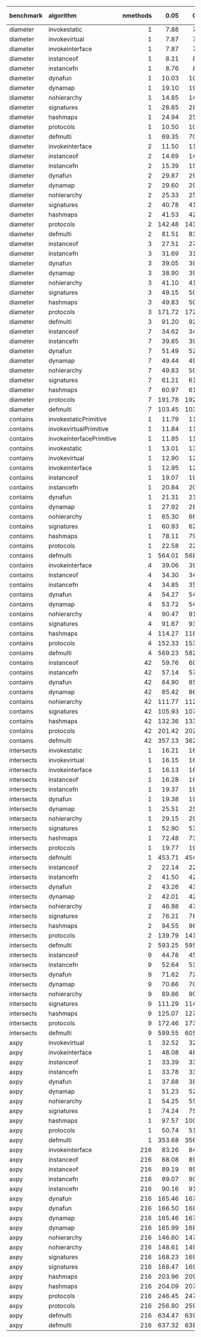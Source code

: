 |benchmark  |algorithm                | nmethods|   0.05|   0.50|   0.95|   mean| overhead 0.05| overhead 0.50| overhead 0.95| overhead mean| ns per op| overhead ns per op|
|:----------|:------------------------|--------:|------:|------:|------:|------:|-------------:|-------------:|-------------:|-------------:|---------:|------------------:|
|diameter   |invokestatic             |        1|   7.88|   7.91|   7.92|   7.90|         -0.01|         -0.01|         -0.01|         -0.01|      7.54|              -0.32|
|diameter   |invokevirtual            |        1|   7.87|   7.89|   7.92|   7.89|         -0.01|         -0.01|         -0.01|         -0.01|      7.53|              -0.32|
|diameter   |invokeinterface          |        1|   7.87|   7.90|   7.92|   7.90|         -0.01|         -0.01|         -0.01|         -0.01|      7.53|              -0.32|
|diameter   |instanceof               |        1|   8.21|   8.26|   8.26|   8.23|          0.00|          0.00|          0.00|          0.00|      7.85|               0.00|
|diameter   |instancefn               |        1|   8.76|   8.82|   8.84|   8.80|          0.01|          0.01|          0.01|          0.01|      8.39|               0.54|
|diameter   |dynafun                  |        1|  10.03|  10.03|  10.07|  10.05|          0.03|          0.03|          0.03|          0.03|      9.59|               1.73|
|diameter   |dynamap                  |        1|  19.10|  19.13|  19.20|  19.15|          0.18|          0.18|          0.17|          0.18|     18.26|              10.41|
|diameter   |nohierarchy              |        1|  14.85|  14.87|  14.92|  14.88|          0.11|          0.11|          0.11|          0.11|     14.19|               6.34|
|diameter   |signatures               |        1|  28.65|  28.88|  29.25|  28.97|          0.33|          0.33|          0.34|          0.34|     27.63|              19.78|
|diameter   |hashmaps                 |        1|  24.94|  25.11|  25.44|  25.22|          0.27|          0.27|          0.27|          0.27|     24.05|              16.20|
|diameter   |protocols                |        1|  10.50|  10.52|  10.54|  10.52|          0.04|          0.04|          0.04|          0.04|     10.03|               2.18|
|diameter   |defmulti                 |        1|  69.35|  70.30|  70.77|  70.11|          1.00|          1.00|          1.00|          1.00|     66.86|              59.01|
|diameter   |invokeinterface          |        2|  11.50|  11.70|  11.76|  11.66|         -0.05|         -0.04|         -0.04|         -0.05|     11.12|              -2.92|
|diameter   |instanceof               |        2|  14.69|  14.72|  14.77|  14.73|          0.00|          0.00|          0.00|          0.00|     14.05|               0.00|
|diameter   |instancefn               |        2|  15.39|  15.40|  15.46|  15.42|          0.01|          0.01|          0.01|          0.01|     14.71|               0.66|
|diameter   |dynafun                  |        2|  29.87|  29.96|  30.09|  29.98|          0.23|          0.22|          0.22|          0.23|     28.59|              14.55|
|diameter   |dynamap                  |        2|  29.60|  29.88|  29.90|  29.76|          0.22|          0.22|          0.22|          0.22|     28.38|              14.34|
|diameter   |nohierarchy              |        2|  25.33|  25.42|  25.58|  25.47|          0.16|          0.16|          0.16|          0.16|     24.29|              10.24|
|diameter   |signatures               |        2|  40.78|  41.26|  41.67|  41.25|          0.39|          0.39|          0.39|          0.39|     39.34|              25.30|
|diameter   |hashmaps                 |        2|  41.53|  42.10|  42.58|  42.07|          0.40|          0.40|          0.41|          0.40|     40.12|              26.07|
|diameter   |protocols                |        2| 142.48| 143.60| 144.61| 143.55|          1.91|          1.88|          1.90|          1.90|    136.90|             122.85|
|diameter   |defmulti                 |        2|  81.51|  83.42|  83.27|  82.38|          1.00|          1.00|          1.00|          1.00|     78.57|              64.52|
|diameter   |instanceof               |        3|  27.51|  27.59|  27.62|  27.57|          0.00|          0.00|          0.00|          0.00|     26.29|               0.00|
|diameter   |instancefn               |        3|  31.69|  31.77|  31.85|  31.78|          0.07|          0.06|          0.06|          0.07|     30.31|               4.02|
|diameter   |dynafun                  |        3|  39.05|  39.11|  39.52|  39.33|          0.18|          0.18|          0.18|          0.18|     37.51|              11.22|
|diameter   |dynamap                  |        3|  38.90|  39.16|  39.28|  39.11|          0.18|          0.18|          0.18|          0.18|     37.30|              11.01|
|diameter   |nohierarchy              |        3|  41.10|  41.38|  41.65|  41.38|          0.21|          0.21|          0.21|          0.21|     39.46|              13.17|
|diameter   |signatures               |        3|  49.15|  50.34|  50.30|  49.73|          0.34|          0.35|          0.34|          0.34|     47.42|              21.13|
|diameter   |hashmaps                 |        3|  49.83|  50.89|  51.14|  50.54|          0.35|          0.36|          0.36|          0.35|     48.20|              21.91|
|diameter   |protocols                |        3| 171.72| 172.77| 174.68| 173.20|          2.26|          2.24|          2.22|          2.25|    165.17|             138.88|
|diameter   |defmulti                 |        3|  91.20|  92.53|  93.80|  92.36|          1.00|          1.00|          1.00|          1.00|     88.08|              61.79|
|diameter   |instanceof               |        7|  34.62|  34.71|  34.81|  34.72|          0.00|          0.00|          0.00|          0.00|     33.11|               0.00|
|diameter   |instancefn               |        7|  39.85|  39.85|  40.21|  40.03|          0.08|          0.07|          0.08|          0.08|     38.17|               5.06|
|diameter   |dynafun                  |        7|  51.49|  52.09|  52.51|  52.01|          0.25|          0.25|          0.25|          0.25|     49.60|              16.49|
|diameter   |dynamap                  |        7|  49.44|  49.91|  50.53|  49.95|          0.22|          0.22|          0.22|          0.22|     47.63|              14.52|
|diameter   |nohierarchy              |        7|  49.83|  50.24|  50.71|  50.33|          0.22|          0.22|          0.22|          0.22|     48.00|              14.88|
|diameter   |signatures               |        7|  61.21|  61.63|  62.61|  61.96|          0.39|          0.39|          0.39|          0.39|     59.09|              25.97|
|diameter   |hashmaps                 |        7|  60.97|  61.96|  62.33|  61.65|          0.38|          0.39|          0.38|          0.38|     58.79|              25.68|
|diameter   |protocols                |        7| 191.78| 192.63| 195.42| 193.73|          2.28|          2.29|          2.24|          2.26|    184.76|             151.64|
|diameter   |defmulti                 |        7| 103.45| 103.74| 106.44| 105.04|          1.00|          1.00|          1.00|          1.00|    100.17|              67.06|
|contains   |invokestaticPrimitive    |        1|  11.79|  11.81|  11.83|  11.81|          0.00|          0.00|          0.00|          0.00|     11.26|               0.00|
|contains   |invokevirtualPrimitive   |        1|  11.84|  11.86|  11.88|  11.86|          0.00|          0.00|          0.00|          0.00|     11.31|               0.00|
|contains   |invokeinterfacePrimitive |        1|  11.85|  11.86|  11.89|  11.87|          0.00|          0.00|          0.00|          0.00|     11.32|               0.00|
|contains   |invokestatic             |        1|  13.01|  13.05|  13.05|  13.03|         -0.01|         -0.01|         -0.01|         -0.01|     12.43|              -5.79|
|contains   |invokevirtual            |        1|  12.90|  12.92|  12.93|  12.92|         -0.01|         -0.01|         -0.01|         -0.01|     12.32|              -5.91|
|contains   |invokeinterface          |        1|  12.95|  12.96|  12.98|  12.97|         -0.01|         -0.01|         -0.01|         -0.01|     12.37|              -5.86|
|contains   |instanceof               |        1|  19.07|  19.09|  19.15|  19.11|          0.00|          0.00|          0.00|          0.00|     18.22|               0.00|
|contains   |instancefn               |        1|  20.84|  20.95|  20.97|  20.91|          0.00|          0.00|          0.00|          0.00|     19.95|               1.72|
|contains   |dynafun                  |        1|  21.31|  21.30|  21.60|  21.46|          0.00|          0.00|          0.00|          0.00|     20.46|               2.24|
|contains   |dynamap                  |        1|  27.92|  28.12|  28.43|  28.17|          0.02|          0.02|          0.02|          0.02|     26.87|               8.64|
|contains   |nohierarchy              |        1|  65.30|  66.20|  67.42|  66.42|          0.08|          0.09|          0.09|          0.09|     63.34|              45.12|
|contains   |signatures               |        1|  60.93|  62.47|  63.63|  62.33|          0.08|          0.08|          0.08|          0.08|     59.44|              41.22|
|contains   |hashmaps                 |        1|  78.11|  79.98|  81.99|  80.11|          0.11|          0.11|          0.11|          0.11|     76.40|              58.18|
|contains   |protocols                |        1|  22.58|  22.69|  22.72|  22.66|          0.01|          0.01|          0.01|          0.01|     21.61|               3.39|
|contains   |defmulti                 |        1| 564.01| 568.38| 580.75| 572.84|          1.00|          1.00|          1.00|          1.00|    546.30|             528.08|
|contains   |invokeinterface          |        4|  39.06|  39.15|  39.27|  39.17|          0.01|          0.01|          0.01|          0.01|     37.36|               4.55|
|contains   |instanceof               |        4|  34.30|  34.43|  34.50|  34.40|          0.00|          0.00|          0.00|          0.00|     32.81|               0.00|
|contains   |instancefn               |        4|  34.85|  35.01|  35.12|  34.99|          0.00|          0.00|          0.00|          0.00|     33.37|               0.56|
|contains   |dynafun                  |        4|  54.27|  54.82|  55.57|  54.83|          0.04|          0.04|          0.04|          0.04|     52.29|              19.48|
|contains   |dynamap                  |        4|  53.72|  54.18|  55.17|  54.49|          0.04|          0.04|          0.04|          0.04|     51.97|              19.16|
|contains   |nohierarchy              |        4|  90.47|  91.74|  93.39|  91.99|          0.10|          0.10|          0.11|          0.11|     87.73|              54.92|
|contains   |signatures               |        4|  91.67|  93.22|  94.47|  93.13|          0.11|          0.11|          0.11|          0.11|     88.82|              56.01|
|contains   |hashmaps                 |        4| 114.27| 118.77| 120.52| 117.46|          0.15|          0.15|          0.16|          0.15|    112.02|              79.21|
|contains   |protocols                |        4| 152.33| 153.72| 154.24| 153.33|          0.22|          0.22|          0.22|          0.22|    146.23|             113.42|
|contains   |defmulti                 |        4| 569.23| 582.58| 584.95| 577.60|          1.00|          1.00|          1.00|          1.00|    550.84|             518.03|
|contains   |instanceof               |       42|  59.76|  60.11|  60.51|  60.14|          0.00|          0.00|          0.00|          0.00|     57.36|               0.00|
|contains   |instancefn               |       42|  57.14|  57.66|  57.83|  57.49|         -0.01|         -0.01|         -0.01|         -0.01|     54.83|              -2.53|
|contains   |dynafun                  |       42|  84.90|  85.68|  87.73|  85.94|          0.08|          0.08|          0.09|          0.09|     81.95|              24.60|
|contains   |dynamap                  |       42|  85.42|  86.16|  87.35|  86.44|          0.09|          0.09|          0.09|          0.09|     82.44|              25.08|
|contains   |nohierarchy              |       42| 111.77| 112.78| 114.82| 113.24|          0.17|          0.17|          0.18|          0.18|    108.00|              50.64|
|contains   |signatures               |       42| 105.93| 107.58| 108.45| 107.21|          0.16|          0.16|          0.16|          0.16|    102.24|              44.88|
|contains   |hashmaps                 |       42| 132.36| 133.77| 136.95| 134.78|          0.24|          0.24|          0.25|          0.25|    128.53|              71.18|
|contains   |protocols                |       42| 201.42| 202.54| 204.52| 203.01|          0.48|          0.47|          0.47|          0.47|    193.61|             136.25|
|contains   |defmulti                 |       42| 357.13| 362.73| 367.43| 362.10|          1.00|          1.00|          1.00|          1.00|    345.33|             287.97|
|intersects |invokestatic             |        1|  16.21|  16.29|  16.66|  16.40|          0.00|          0.00|          0.00|          0.00|     15.64|               0.03|
|intersects |invokevirtual            |        1|  16.15|  16.17|  16.32|  16.23|          0.00|          0.00|          0.00|          0.00|     15.47|              -0.13|
|intersects |invokeinterface          |        1|  16.13|  16.22|  16.27|  16.20|          0.00|          0.00|          0.00|          0.00|     15.45|              -0.16|
|intersects |instanceof               |        1|  16.28|  16.41|  16.47|  16.37|          0.00|          0.00|          0.00|          0.00|     15.61|               0.00|
|intersects |instancefn               |        1|  19.37|  19.53|  19.61|  19.48|          0.01|          0.01|          0.01|          0.01|     18.58|               2.97|
|intersects |dynafun                  |        1|  19.38|  19.48|  19.66|  19.50|          0.01|          0.01|          0.01|          0.01|     18.60|               2.99|
|intersects |dynamap                  |        1|  25.51|  25.93|  26.05|  25.79|          0.02|          0.02|          0.02|          0.02|     24.59|               8.98|
|intersects |nohierarchy              |        1|  29.15|  29.42|  29.78|  29.47|          0.03|          0.03|          0.03|          0.03|     28.10|              12.49|
|intersects |signatures               |        1|  52.90|  53.74|  55.03|  54.03|          0.08|          0.09|          0.09|          0.09|     51.53|              35.92|
|intersects |hashmaps                 |        1|  72.48|  73.98|  76.24|  74.44|          0.13|          0.13|          0.13|          0.13|     70.99|              55.39|
|intersects |protocols                |        1|  19.77|  19.84|  19.98|  19.88|          0.01|          0.01|          0.01|          0.01|     18.96|               3.35|
|intersects |defmulti                 |        1| 453.71| 454.61| 463.37| 457.53|          1.00|          1.00|          1.00|          1.00|    436.34|             420.73|
|intersects |instanceof               |        2|  22.14|  22.21|  22.30|  22.22|          0.00|          0.00|          0.00|          0.00|     21.19|               0.00|
|intersects |instancefn               |        2|  41.50|  42.78|  42.93|  42.46|          0.03|          0.04|          0.04|          0.04|     40.49|              19.30|
|intersects |dynafun                  |        2|  43.26|  43.59|  43.97|  43.60|          0.04|          0.04|          0.04|          0.04|     41.58|              20.38|
|intersects |dynamap                  |        2|  42.01|  42.34|  42.74|  42.38|          0.03|          0.04|          0.04|          0.04|     40.41|              19.22|
|intersects |nohierarchy              |        2|  46.98|  47.15|  47.40|  47.15|          0.04|          0.04|          0.04|          0.04|     44.97|              23.77|
|intersects |signatures               |        2|  76.21|  78.48|  78.43|  77.32|          0.09|          0.10|          0.10|          0.10|     73.73|              52.54|
|intersects |hashmaps                 |        2|  94.55|  96.15|  99.28|  96.93|          0.13|          0.13|          0.13|          0.13|     92.44|              71.25|
|intersects |protocols                |        2| 139.79| 141.75| 141.95| 140.90|          0.21|          0.21|          0.21|          0.21|    134.37|             113.18|
|intersects |defmulti                 |        2| 593.25| 595.92| 601.02| 596.98|          1.00|          1.00|          1.00|          1.00|    569.33|             548.13|
|intersects |instanceof               |        9|  44.78|  45.13|  45.38|  45.07|          0.00|          0.00|          0.00|          0.00|     42.98|               0.00|
|intersects |instancefn               |        9|  52.64|  53.25|  53.64|  53.19|          0.01|          0.01|          0.01|          0.01|     50.72|               7.74|
|intersects |dynafun                  |        9|  71.62|  72.06|  73.04|  72.33|          0.05|          0.05|          0.05|          0.05|     68.98|              26.00|
|intersects |dynamap                  |        9|  70.66|  70.82|  71.86|  71.29|          0.05|          0.05|          0.05|          0.05|     67.99|              25.01|
|intersects |nohierarchy              |        9|  89.86|  90.99|  91.36|  90.64|          0.08|          0.08|          0.08|          0.08|     86.45|              43.47|
|intersects |signatures               |        9| 111.29| 114.63| 115.16| 113.35|          0.12|          0.12|          0.12|          0.12|    108.10|              65.12|
|intersects |hashmaps                 |        9| 125.07| 127.41| 131.50| 128.40|          0.14|          0.15|          0.15|          0.15|    122.45|              79.47|
|intersects |protocols                |        9| 172.46| 173.99| 174.86| 173.69|          0.23|          0.23|          0.23|          0.23|    165.65|             122.67|
|intersects |defmulti                 |        9| 599.55| 605.93| 607.41| 603.31|          1.00|          1.00|          1.00|          1.00|    575.36|             532.38|
|axpy       |invokevirtual            |        1|  32.52|  32.74|  33.32|  32.72|          0.00|          0.00|          0.00|          0.00|     31.20|              -0.78|
|axpy       |invokeinterface          |        1|  48.08|  48.33|  48.52|  48.33|          0.05|          0.05|          0.04|          0.05|     46.09|              14.11|
|axpy       |instanceof               |        1|  33.39|  33.51|  33.66|  33.54|          0.00|          0.00|          0.00|          0.00|     31.98|               0.00|
|axpy       |instancefn               |        1|  33.78|  33.95|  34.09|  33.94|          0.00|          0.00|          0.00|          0.00|     32.37|               0.39|
|axpy       |dynafun                  |        1|  37.68|  38.05|  38.29|  38.04|          0.01|          0.01|          0.01|          0.01|     36.28|               4.30|
|axpy       |dynamap                  |        1|  51.23|  52.12|  52.77|  52.13|          0.06|          0.06|          0.06|          0.06|     49.71|              17.73|
|axpy       |nohierarchy              |        1|  54.25|  55.42|  56.11|  55.29|          0.07|          0.07|          0.07|          0.07|     52.73|              20.74|
|axpy       |signatures               |        1|  74.24|  75.91|  77.34|  75.86|          0.13|          0.13|          0.13|          0.13|     72.35|              40.37|
|axpy       |hashmaps                 |        1|  97.57| 100.50| 102.34|  99.85|          0.20|          0.21|          0.21|          0.20|     95.22|              63.24|
|axpy       |protocols                |        1|  50.74|  51.28|  51.64|  51.22|          0.05|          0.05|          0.05|          0.05|     48.85|              16.87|
|axpy       |defmulti                 |        1| 353.68| 356.94| 364.74| 358.81|          1.00|          1.00|          1.00|          1.00|    342.19|             310.21|
|axpy       |invokeinterface          |      216|  83.26|  84.26|  84.91|  84.16|         -0.01|         -0.01|         -0.01|         -0.01|     80.27|              -4.74|
|axpy       |instanceof               |      216|  88.08|  89.62|  89.97|  89.14|          0.00|          0.00|          0.00|          0.00|     85.01|               0.00|
|axpy       |instanceof               |      216|  89.19|  89.81|  91.15|  90.16|          0.00|          0.00|          0.00|          0.00|     85.98|               0.00|
|axpy       |instancefn               |      216|  89.07|  90.31|  91.08|  90.09|          0.00|          0.00|          0.00|          0.00|     85.92|               0.91|
|axpy       |instancefn               |      216|  90.16|  91.16|  92.12|  91.20|          0.00|          0.00|          0.00|          0.00|     86.98|               1.00|
|axpy       |dynafun                  |      216| 165.46| 167.06| 168.43| 166.99|          0.14|          0.14|          0.14|          0.14|    159.25|              74.24|
|axpy       |dynafun                  |      216| 166.50| 168.02| 169.33| 167.91|          0.14|          0.14|          0.14|          0.14|    160.13|              74.15|
|axpy       |dynamap                  |      216| 165.46| 167.96| 168.57| 167.13|          0.14|          0.14|          0.14|          0.14|    159.38|              74.38|
|axpy       |dynamap                  |      216| 165.99| 168.86| 169.20| 167.57|          0.14|          0.14|          0.14|          0.14|    159.80|              73.83|
|axpy       |nohierarchy              |      216| 146.60| 147.97| 148.93| 147.84|          0.11|          0.11|          0.11|          0.11|    140.99|              55.98|
|axpy       |nohierarchy              |      216| 148.61| 149.88| 151.06| 149.90|          0.11|          0.11|          0.11|          0.11|    142.96|              56.98|
|axpy       |signatures               |      216| 168.23| 169.22| 171.96| 170.17|          0.15|          0.14|          0.15|          0.15|    162.29|              77.28|
|axpy       |signatures               |      216| 168.47| 169.74| 172.35| 170.51|          0.14|          0.15|          0.14|          0.15|    162.61|              76.63|
|axpy       |hashmaps                 |      216| 203.96| 209.86| 211.10| 207.50|          0.21|          0.22|          0.22|          0.21|    197.89|             112.88|
|axpy       |hashmaps                 |      216| 204.09| 207.19| 212.14| 208.00|          0.21|          0.21|          0.22|          0.21|    198.37|             112.39|
|axpy       |protocols                |      216| 246.45| 247.90| 250.15| 248.25|          0.29|          0.29|          0.29|          0.29|    236.75|             151.75|
|axpy       |protocols                |      216| 256.80| 259.58| 263.53| 260.41|          0.31|          0.31|          0.31|          0.31|    248.34|             162.36|
|axpy       |defmulti                 |      216| 634.47| 639.25| 647.51| 641.63|          1.00|          1.00|          1.00|          1.00|    611.91|             526.90|
|axpy       |defmulti                 |      216| 637.32| 638.08| 651.18| 643.86|          1.00|          1.00|          1.00|          1.00|    614.04|             528.06|
